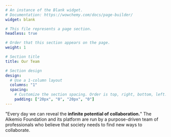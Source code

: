 ```yaml
---
# An instance of the Blank widget.
# Documentation: https://wowchemy.com/docs/page-builder/
widget: blank

# This file represents a page section.
headless: true

# Order that this section appears on the page.
weight: 1

# Section title
title: Our Team

# Section design
design:
  # Use a 1-column layout
  columns: "1"
  spacing:
    # Customize the section spacing. Order is top, right, bottom, left.
    padding: ["20px", "0", "20px", "0"]
---
```


<div class="col text-center">
  "Every day we can reveal the <b>infinite potential of collaboration.</b>" 
  The Alkemio Foundation and its platform are run by a purpose-driven team of professionals who believe that society needs to find new ways to collaborate.
</div>
